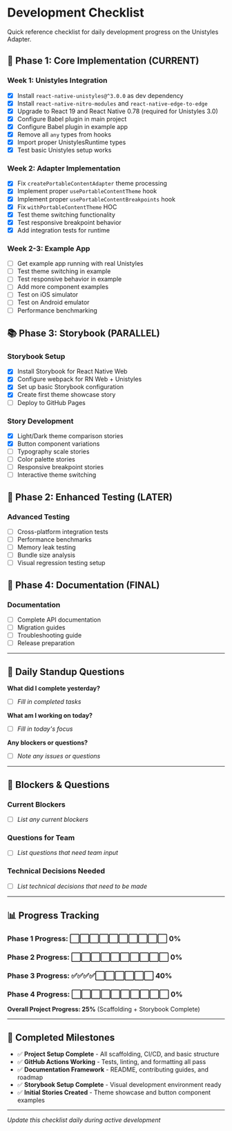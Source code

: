 # Development Checklist

Quick reference checklist for daily development progress on the Unistyles Adapter.

## 🚀 Phase 1: Core Implementation (CURRENT)

### Week 1: Unistyles Integration
- [x] Install `react-native-unistyles@^3.0.0` as dev dependency
- [x] Install `react-native-nitro-modules` and `react-native-edge-to-edge`
- [x] Upgrade to React 19 and React Native 0.78 (required for Unistyles 3.0)
- [x] Configure Babel plugin in main project
- [x] Configure Babel plugin in example app
- [x] Remove all `any` types from hooks
- [x] Import proper UnistylesRuntime types
- [x] Test basic Unistyles setup works

### Week 2: Adapter Implementation
- [x] Fix `createPortableContentAdapter` theme processing
- [x] Implement proper `usePortableContentTheme` hook
- [x] Implement proper `usePortableContentBreakpoints` hook
- [x] Fix `withPortableContentTheme` HOC
- [x] Test theme switching functionality
- [x] Test responsive breakpoint behavior
- [x] Add integration tests for runtime

### Week 2-3: Example App
- [ ] Get example app running with real Unistyles
- [ ] Test theme switching in example
- [ ] Test responsive behavior in example
- [ ] Add more component examples
- [ ] Test on iOS simulator
- [ ] Test on Android emulator
- [ ] Performance benchmarking

## 📚 Phase 3: Storybook (PARALLEL)

### Storybook Setup
- [x] Install Storybook for React Native Web
- [x] Configure webpack for RN Web + Unistyles
- [x] Set up basic Storybook configuration
- [x] Create first theme showcase story
- [ ] Deploy to GitHub Pages

### Story Development
- [x] Light/Dark theme comparison stories
- [x] Button component variations
- [ ] Typography scale stories
- [ ] Color palette stories
- [ ] Responsive breakpoint stories
- [ ] Interactive theme switching

## 🔧 Phase 2: Enhanced Testing (LATER)

### Advanced Testing
- [ ] Cross-platform integration tests
- [ ] Performance benchmarks
- [ ] Memory leak testing
- [ ] Bundle size analysis
- [ ] Visual regression testing setup

## 📖 Phase 4: Documentation (FINAL)

### Documentation
- [ ] Complete API documentation
- [ ] Migration guides
- [ ] Troubleshooting guide
- [ ] Release preparation

---

## 🎯 Daily Standup Questions

**What did I complete yesterday?**
- [ ] _Fill in completed tasks_

**What am I working on today?**
- [ ] _Fill in today's focus_

**Any blockers or questions?**
- [ ] _Note any issues or questions_

---

## 🚨 Blockers & Questions

### Current Blockers
- [ ] _List any current blockers_

### Questions for Team
- [ ] _List questions that need team input_

### Technical Decisions Needed
- [ ] _List technical decisions that need to be made_

---

## 📊 Progress Tracking

### Phase 1 Progress: ⬜⬜⬜⬜⬜⬜⬜⬜⬜⬜ 0%
### Phase 2 Progress: ⬜⬜⬜⬜⬜⬜⬜⬜⬜⬜ 0%  
### Phase 3 Progress: ✅✅✅✅⬜⬜⬜⬜⬜⬜ 40%
### Phase 4 Progress: ⬜⬜⬜⬜⬜⬜⬜⬜⬜⬜ 0%

**Overall Project Progress: 25%** (Scaffolding + Storybook Complete)

---

## 🎉 Completed Milestones

- ✅ **Project Setup Complete** - All scaffolding, CI/CD, and basic structure
- ✅ **GitHub Actions Working** - Tests, linting, and formatting all pass
- ✅ **Documentation Framework** - README, contributing guides, and roadmap
- ✅ **Storybook Setup Complete** - Visual development environment ready
- ✅ **Initial Stories Created** - Theme showcase and button component examples

---

*Update this checklist daily during active development*
